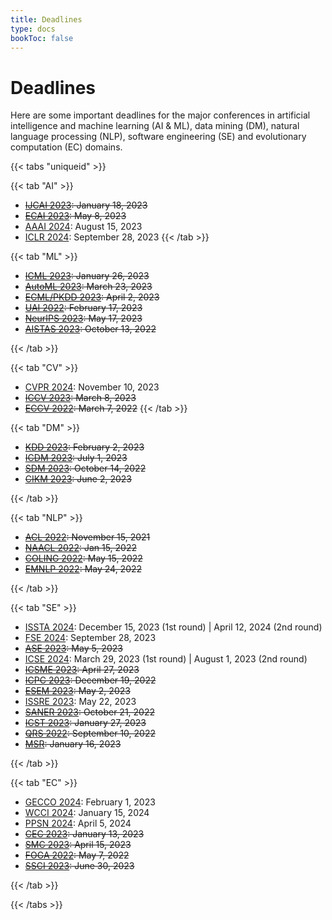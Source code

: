 ```yaml
---
title: Deadlines
type: docs
bookToc: false
---
```


# Deadlines

Here are some important deadlines for the major conferences in artificial intelligence and machine learning (AI & ML), data mining (DM), natural language processing (NLP), software engineering (SE) and evolutionary computation (EC) domains.

{{< tabs "uniqueid" >}}

{{< tab "AI" >}}

- ~~[IJCAI 2023](https://ijcai-23.org/): January 18, 2023~~
- ~~[ECAI 2023](https://ecai2023.eu/): May 8, 2023~~
- [AAAI 2024](https://aaai.org/aaai-conference/): August 15, 2023
- [ICLR 2024](https://iclr.cc/): September 28, 2023
{{< /tab >}}

{{< tab "ML" >}}

- ~~[ICML 2023](https://icml.cc/Conferences/2023): January 26, 2023~~
- ~~[AutoML 2023](https://2023.automl.cc/): March 23, 2023~~
- ~~[ECML/PKDD 2023](https://2023.ecmlpkdd.org/): April 2, 2023~~
- ~~[UAI 2022](https://www.auai.org/uai2023/): February 17, 2023~~
- ~~[NeurIPS 2023](https://nips.cc/): May 17, 2023~~
- ~~[AISTAS 2023](https://aistats.org/): October 13, 2022~~

{{< /tab >}}

{{< tab "CV" >}}
- [CVPR 2024](https://cvpr.thecvf.com/Conferences/2024): November 10, 2023
- ~~[ICCV 2023](https://iccv2023.thecvf.com/): March 8, 2023~~
- ~~[ECCV 2022](https://eccv2022.ecva.net/): March 7, 2022~~
{{< /tab >}}

{{< tab "DM" >}}

- ~~[KDD 2023](https://kdd.org/kdd2023/): February 2, 2023~~
- ~~[ICDM 2023](http://www.cloud-conf.net/icdm2023/index.html): July 1, 2023~~
- ~~[SDM 2023](https://www.siam.org/conferences/cm/conference/sdm23): October 14, 2022~~
- ~~[CIKM 2023](https://cikm2023.github.io/): June 2, 2023~~

{{< /tab >}}

{{< tab "NLP" >}}

- ~~[ACL 2022](https://www.2022.aclweb.org/): November 15, 2021~~
- ~~[NAACL 2022](https://2022.naacl.org/): Jan 15, 2022~~
- ~~[COLING 2022](https://coling2022.org/): May 15, 2022~~
- ~~[EMNLP 2022](https://2022.emnlp.org/): May 24, 2022~~

{{< /tab >}}

{{< tab "SE" >}}

- [ISSTA 2024](): December 15, 2023 (1st round) | April 12, 2024 (2nd round)
- [FSE 2024](https://conf.researchr.org/home/fse-2024): September 28, 2023
- ~~[ASE 2023](https://conf.researchr.org/track/ase-2023/ase-2023-papers): May 5, 2023~~
- [ICSE 2024](https://conf.researchr.org/home/icse-2024): March 29, 2023 (1st round) | August 1, 2023 (2nd round)
- ~~[ICSME 2023](https://conf.researchr.org/track/icsme-2023/icsme-2023-papers): April 27, 2023~~
- ~~[ICPC 2023](https://conf.researchr.org/home/icpc-2023): December 19, 2022~~
- ~~[ESEM 2023](https://conf.researchr.org/home/esem-2023): May 2, 2023~~
- [ISSRE 2023](https://issre2022.github.io/): May 22, 2023
- ~~[SANER 2023](https://saner2023.must.edu.mo/): October 21, 2022~~
- ~~[ICST 2023](https://conf.researchr.org/home/icst-2023): January 27, 2023~~
- ~~[QRS 2022](https://qrs22.techconf.org/): September 10, 2022~~
- ~~[MSR](https://conf.researchr.org/home/msr-2023): January 16, 2023~~

{{< /tab >}}

{{< tab "EC" >}}

- [GECCO 2024](https://gecco-2024.sigevo.org/HomePage): February 1, 2023
- [WCCI 2024](https://wcci2024.org/): January 15, 2024
- [PPSN 2024](https://ppsn2024.fh-ooe.at/): April 5, 2024
- ~~[CEC 2023](https://2023.ieee-cec.org/): January 13, 2023~~
- ~~[SMC 2023](https://ieeesmc2023.org/): April 15, 2023~~
- ~~[FOGA 2022](https://www.fhv.at/foga2021/): May 7, 2022~~
- ~~[SSCI 2023](https://attend.ieee.org/ssci-2023/): June 30, 2023~~

{{< /tab >}}

{{< /tabs >}}
